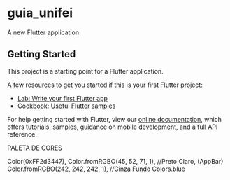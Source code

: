 # guia_unifei

A new Flutter application.

## Getting Started

This project is a starting point for a Flutter application.

A few resources to get you started if this is your first Flutter project:

- [Lab: Write your first Flutter app](https://flutter.dev/docs/get-started/codelab)
- [Cookbook: Useful Flutter samples](https://flutter.dev/docs/cookbook)

For help getting started with Flutter, view our
[online documentation](https://flutter.dev/docs), which offers tutorials,
samples, guidance on mobile development, and a full API reference.


PALETA DE CORES

Color(0xFF2d3447),   Color.fromRGBO(45, 52, 71, 1),            //Preto Claro, (AppBar)
Color.fromRGBO(242, 242, 242, 1),   //Cinza Fundo
Colors.blue